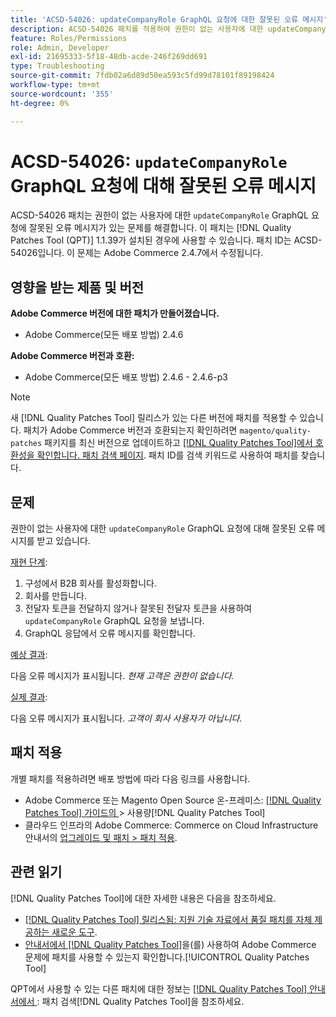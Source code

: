 ```yaml
---
title: 'ACSD-54026: updateCompanyRole GraphQL 요청에 대한 잘못된 오류 메시지'
description: ACSD-54026 패치를 적용하여 권한이 없는 사용자에 대한 updateCompanyRole GraphQL 요청에 대해 잘못된 오류 메시지가 있는 Adobe Commerce 문제를 수정합니다.
feature: Roles/Permissions
role: Admin, Developer
exl-id: 21695333-5f18-48db-acde-246f269dd691
type: Troubleshooting
source-git-commit: 7fdb02a6d89d50ea593c5fd99d78101f89198424
workflow-type: tm+mt
source-wordcount: '355'
ht-degree: 0%

---
```


# ACSD-54026: `updateCompanyRole` GraphQL 요청에 대해 잘못된 오류 메시지

ACSD-54026 패치는 권한이 없는 사용자에 대한 `updateCompanyRole` GraphQL 요청에 잘못된 오류 메시지가 있는 문제를 해결합니다. 이 패치는 [!DNL Quality Patches Tool (QPT)] 1.1.39가 설치된 경우에 사용할 수 있습니다. 패치 ID는 ACSD-54026입니다. 이 문제는 Adobe Commerce 2.4.7에서 수정됩니다.

## 영향을 받는 제품 및 버전

**Adobe Commerce 버전에 대한 패치가 만들어졌습니다.**

* Adobe Commerce(모든 배포 방법) 2.4.6

**Adobe Commerce 버전과 호환:**

* Adobe Commerce(모든 배포 방법) 2.4.6 - 2.4.6-p3

>[!NOTE]
>
>새 [!DNL Quality Patches Tool] 릴리스가 있는 다른 버전에 패치를 적용할 수 있습니다. 패치가 Adobe Commerce 버전과 호환되는지 확인하려면 `magento/quality-patches` 패키지를 최신 버전으로 업데이트하고 [[!DNL Quality Patches Tool]에서 호환성을 확인합니다. 패치 검색 페이지](https://experienceleague.adobe.com/tools/commerce-quality-patches/index.html?lang=ko). 패치 ID를 검색 키워드로 사용하여 패치를 찾습니다.

## 문제

권한이 없는 사용자에 대한 `updateCompanyRole` GraphQL 요청에 대해 잘못된 오류 메시지를 받고 있습니다.

<u>재현 단계</u>:

1. 구성에서 B2B 회사를 활성화합니다.
1. 회사를 만듭니다.
1. 전달자 토큰을 전달하지 않거나 잘못된 전달자 토큰을 사용하여 `updateCompanyRole` GraphQL 요청을 보냅니다.
1. GraphQL 응답에서 오류 메시지를 확인합니다.

<u>예상 결과</u>:

다음 오류 메시지가 표시됩니다. *현재 고객은 권한이 없습니다.*

<u>실제 결과</u>:

다음 오류 메시지가 표시됩니다. *고객이 회사 사용자가 아닙니다.*

## 패치 적용

개별 패치를 적용하려면 배포 방법에 따라 다음 링크를 사용합니다.

* Adobe Commerce 또는 Magento Open Source 온-프레미스: [[!DNL Quality Patches Tool]  가이드의 &#x200B;](/help/tools/quality-patches-tool/usage.md)> 사용량[!DNL Quality Patches Tool]
* 클라우드 인프라의 Adobe Commerce: Commerce on Cloud Infrastructure 안내서의 [업그레이드 및 패치 > 패치 적용](https://experienceleague.adobe.com/docs/commerce-cloud-service/user-guide/develop/upgrade/apply-patches.html?lang=ko).

## 관련 읽기

[!DNL Quality Patches Tool]에 대한 자세한 내용은 다음을 참조하세요.

* [[!DNL Quality Patches Tool] 릴리스됨: 지원 기술 자료에서 품질 패치를 자체 제공하는 새로운 도구](https://experienceleague.adobe.com/ko/docs/commerce-operations/tools/quality-patches-tool/quality-patches-tool-to-self-serve-quality-patches).
* [&#x200B; 안내서에서  [!DNL Quality Patches Tool]](/help/tools/quality-patches-tool/patches-available-in-qpt/check-patch-for-magento-issue-with-magento-quality-patches.md)을(를) 사용하여 Adobe Commerce 문제에 패치를 사용할 수 있는지 확인합니다.[!UICONTROL Quality Patches Tool]


QPT에서 사용할 수 있는 다른 패치에 대한 정보는 [[!DNL Quality Patches Tool] 안내서에서 &#x200B;](https://experienceleague.adobe.com/tools/commerce-quality-patches/index.html?lang=ko): 패치 검색[!DNL Quality Patches Tool]을 참조하세요.
